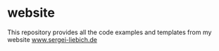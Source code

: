 # website
This repository provides all the code examples and templates from my website www.sergei-liebich.de
